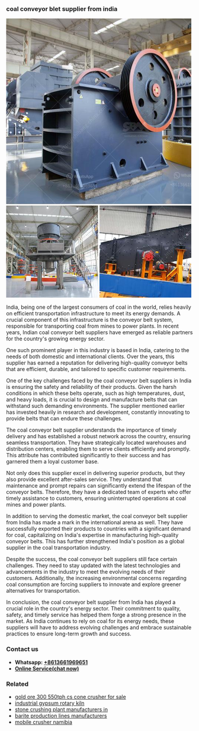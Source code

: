 <h3>coal conveyor blet supplier from india</h3><img src='1704791350.jpg' alt=''><p>India, being one of the largest consumers of coal in the world, relies heavily on efficient transportation infrastructure to meet its energy demands. A crucial component of this infrastructure is the conveyor belt system, responsible for transporting coal from mines to power plants. In recent years, Indian coal conveyor belt suppliers have emerged as reliable partners for the country's growing energy sector.</p><p>One such prominent player in this industry is based in India, catering to the needs of both domestic and international clients. Over the years, this supplier has earned a reputation for delivering high-quality conveyor belts that are efficient, durable, and tailored to specific customer requirements.</p><p>One of the key challenges faced by the coal conveyor belt suppliers in India is ensuring the safety and reliability of their products. Given the harsh conditions in which these belts operate, such as high temperatures, dust, and heavy loads, it is crucial to design and manufacture belts that can withstand such demanding environments. The supplier mentioned earlier has invested heavily in research and development, constantly innovating to provide belts that can endure these challenges.</p><p>The coal conveyor belt supplier understands the importance of timely delivery and has established a robust network across the country, ensuring seamless transportation. They have strategically located warehouses and distribution centers, enabling them to serve clients efficiently and promptly. This attribute has contributed significantly to their success and has garnered them a loyal customer base.</p><p>Not only does this supplier excel in delivering superior products, but they also provide excellent after-sales service. They understand that maintenance and prompt repairs can significantly extend the lifespan of the conveyor belts. Therefore, they have a dedicated team of experts who offer timely assistance to customers, ensuring uninterrupted operations at coal mines and power plants.</p><p>In addition to serving the domestic market, the coal conveyor belt supplier from India has made a mark in the international arena as well. They have successfully exported their products to countries with a significant demand for coal, capitalizing on India's expertise in manufacturing high-quality conveyor belts. This has further strengthened India's position as a global supplier in the coal transportation industry.</p><p>Despite the success, the coal conveyor belt suppliers still face certain challenges. They need to stay updated with the latest technologies and advancements in the industry to meet the evolving needs of their customers. Additionally, the increasing environmental concerns regarding coal consumption are forcing suppliers to innovate and explore greener alternatives for transportation.</p><p>In conclusion, the coal conveyor belt supplier from India has played a crucial role in the country's energy sector. Their commitment to quality, safety, and timely service has helped them forge a strong presence in the market. As India continues to rely on coal for its energy needs, these suppliers will have to address evolving challenges and embrace sustainable practices to ensure long-term growth and success.</p><h3>Contact us</h3><ul><li><strong>Whatsapp:&nbsp;<a href="https://wa.me/8613661969651">+8613661969651</a></strong></li><li><a href="https://swt.shibang-china.com/?git&amp;zhl&amp;coal conveyor blet supplier from india"><strong>Online Service(chat now)</strong></a></li></ul><h3>Related</h3><ul><li><a href='gold ore 300 550tph cs cone crusher for sale.md'>gold ore 300 550tph cs cone crusher for sale</a></li><li><a href='industrial gypsum rotary kiln.md'>industrial gypsum rotary kiln</a></li><li><a href='stone crushing plant manufacturers in.md'>stone crushing plant manufacturers in</a></li><li><a href='barite production lines manufacturers.md'>barite production lines manufacturers</a></li><li><a href='mobile crusher namibia.md'>mobile crusher namibia</a></li></ul>